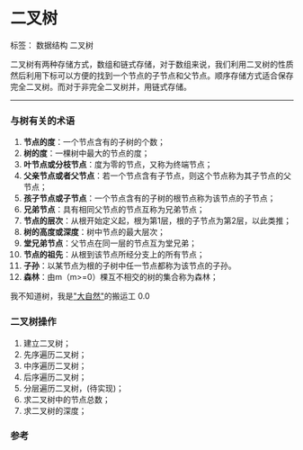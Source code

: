 二叉树
===

标签： 数据结构 二叉树

二叉树有两种存储方式，数组和链式存储，对于数组来说，我们利用二叉树的性质然后利用下标可以方便的找到一个节点的子节点和父节点。顺序存储方式适合保存完全二叉树。而对于非完全二叉树并，用链式存储。

---
### 与树有关的术语

 1. **节点的度**：一个节点含有的子树的个数； 
 2. **树的度**：一棵树中最大的节点的度； 
 3. **叶节点或分枝节点**：度为零的节点，又称为终端节点；
 4. **父亲节点或者父节点**：若一个节点含有子节点，则这个节点称为其子节点的父节点；
 5. **孩子节点或子节点**：一个节点含有的子树的根节点称为该节点的子节点；
 6. **兄弟节点**：具有相同父节点的节点互称为兄弟节点；
 7. **节点的层次**：从根开始定义起，根为第1层，根的子节点为第2层，以此类推；
 8. **树的高度或深度**：树中节点的最大层次；
 9. **堂兄弟节点**：父节点在同一层的节点互为堂兄弟；
 10. **节点的祖先**：从根到该节点所经分支上的所有节点；
 11. **子孙**：以某节点为根的子树中任一节点都称为该节点的子孙。
 12. **森林**：由m（m>=0）棵互不相交的树的集合称为森林；

我不知道树，我是["大自然"][1]的搬运工 0.0

### 二叉树操作

 1. 建立二叉树； 
 2. 先序遍历二叉树； 
 3. 中序遍历二叉树； 
 4. 后序遍历二叉树； 
 5. 分层遍历二叉树，(待实现)； 
 6. 求二叉树中的节点总数；
 7. 求二叉树的深度； 
  
### 参考

  [1]: http://zh.wikipedia.org/wiki/%E6%A0%91_%28%E6%95%B0%E6%8D%AE%E7%BB%93%E6%9E%84%29#.E6.9E.84.E9.80.A0.E7.A9.BA.E6.A0.91
  [2]: [轻松搞定面试中的二叉树题目](http://blog.csdn.net/luckyxiaoqiang/article/details/7518888#topic1)
  [3]: [数据结构：二叉树的链式存储](http://www.cnblogs.com/MrSaver/p/6059918.html)